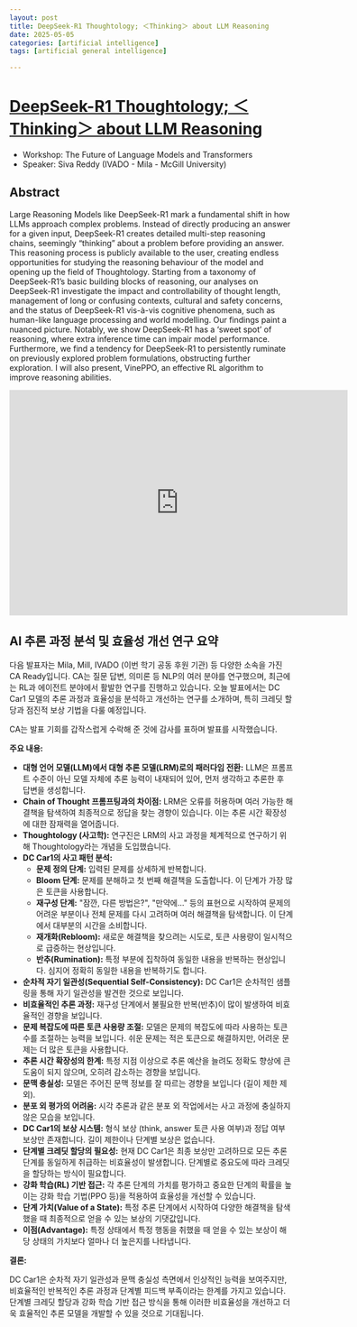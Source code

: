 ```yaml
---
layout: post
title: DeepSeek-R1 Thoughtology; ＜Thinking＞ about LLM Reasoning  
date: 2025-05-05
categories: [artificial intelligence]
tags: [artificial general intelligence]

---
```


# [DeepSeek-R1 Thoughtology; ＜Thinking＞ about LLM Reasoning](https://www.youtube.com/watch?v=IeCS6hsnOXs)

* Workshop: The Future of Language Models and Transformers
* Speaker: Siva Reddy (IVADO - Mila - McGill University)


## Abstract

Large Reasoning Models like DeepSeek-R1 mark a fundamental shift in how LLMs approach complex problems. Instead of directly producing an answer for a given input, DeepSeek-R1 creates detailed multi-step reasoning chains, seemingly “thinking” about a problem before providing an answer. This reasoning process is publicly available to the user, creating endless opportunities for studying the reasoning behaviour of the model and opening up the field of Thoughtology. Starting from a taxonomy of DeepSeek-R1’s basic building blocks of reasoning, our analyses on DeepSeek-R1 investigate the impact and controllability of thought length, management of long or confusing contexts, cultural and safety concerns, and the status of DeepSeek-R1 vis-à-vis cognitive phenomena, such as human-like language processing and world modelling. Our findings paint a nuanced picture. Notably, we show DeepSeek-R1 has a ‘sweet spot’ of reasoning, where extra inference time can impair model performance. Furthermore, we find a tendency for DeepSeek-R1 to persistently ruminate on previously explored problem formulations, obstructing further exploration. I will also present, VinePPO, an effective RL algorithm to improve reasoning abilities.

<iframe width="600" height="400" src="https://www.youtube.com/embed/IeCS6hsnOXs?si=C2BVhIpsrLsvxkf9" title="YouTube video player" frameborder="0" allow="accelerometer; autoplay; clipboard-write; encrypted-media; gyroscope; picture-in-picture; web-share" referrerpolicy="strict-origin-when-cross-origin" allowfullscreen></iframe>

## AI 추론 과정 분석 및 효율성 개선 연구 요약

다음 발표자는 Mila, Mill, IVADO (이번 학기 공동 후원 기관) 등 다양한 소속을 가진 CA Ready입니다. CA는 질문 답변, 의미론 등 NLP의 여러 분야를 연구했으며, 최근에는 RL과 에이전트 분야에서 활발한 연구를 진행하고 있습니다. 오늘 발표에서는 DC Car1 모델의 추론 과정과 효율성을 분석하고 개선하는 연구를 소개하며, 특히 크레딧 할당과 점진적 보상 기법을 다룰 예정입니다.

CA는 발표 기회를 갑작스럽게 수락해 준 것에 감사를 표하며 발표를 시작했습니다.

**주요 내용:**

* **대형 언어 모델(LLM)에서 대형 추론 모델(LRM)로의 패러다임 전환:** LLM은 프롬프트 수준이 아닌 모델 자체에 추론 능력이 내재되어 있어, 먼저 생각하고 추론한 후 답변을 생성합니다.
* **Chain of Thought 프롬프팅과의 차이점:** LRM은 오류를 허용하며 여러 가능한 해결책을 탐색하여 최종적으로 정답을 찾는 경향이 있습니다. 이는 추론 시간 확장성에 대한 잠재력을 열어줍니다.
* **Thoughtology (사고학):** 연구진은 LRM의 사고 과정을 체계적으로 연구하기 위해 Thoughtology라는 개념을 도입했습니다.
* **DC Car1의 사고 패턴 분석:**
    * **문제 정의 단계:** 입력된 문제를 상세하게 반복합니다.
    * **Bloom 단계:** 문제를 분해하고 첫 번째 해결책을 도출합니다. 이 단계가 가장 많은 토큰을 사용합니다.
    * **재구성 단계:** "잠깐, 다른 방법은?", "만약에..." 등의 표현으로 시작하여 문제의 어려운 부분이나 전체 문제를 다시 고려하며 여러 해결책을 탐색합니다. 이 단계에서 대부분의 시간을 소비합니다.
    * **재개화(Rebloom):** 새로운 해결책을 찾으려는 시도로, 토큰 사용량이 일시적으로 급증하는 현상입니다.
    * **반추(Rumination):** 특정 부분에 집착하여 동일한 내용을 반복하는 현상입니다. 심지어 정확히 동일한 내용을 반복하기도 합니다.
* **순차적 자기 일관성(Sequential Self-Consistency):** DC Car1은 순차적인 샘플링을 통해 자기 일관성을 발견한 것으로 보입니다.
* **비효율적인 추론 과정:** 재구성 단계에서 불필요한 반복(반추)이 많이 발생하여 비효율적인 경향을 보입니다.
* **문제 복잡도에 따른 토큰 사용량 조절:** 모델은 문제의 복잡도에 따라 사용하는 토큰 수를 조절하는 능력을 보입니다. 쉬운 문제는 적은 토큰으로 해결하지만, 어려운 문제는 더 많은 토큰을 사용합니다.
* **추론 시간 확장성의 한계:** 특정 지점 이상으로 추론 예산을 늘려도 정확도 향상에 큰 도움이 되지 않으며, 오히려 감소하는 경향을 보입니다.
* **문맥 충실성:** 모델은 주어진 문맥 정보를 잘 따르는 경향을 보입니다 (길이 제한 제외).
* **분포 외 평가의 어려움:** 시각 추론과 같은 분포 외 작업에서는 사고 과정에 충실하지 않은 모습을 보입니다.
* **DC Car1의 보상 시스템:** 형식 보상 (think, answer 토큰 사용 여부)과 정답 여부 보상만 존재합니다. 길이 제한이나 단계별 보상은 없습니다.
* **단계별 크레딧 할당의 필요성:** 현재 DC Car1은 최종 보상만 고려하므로 모든 추론 단계를 동일하게 취급하는 비효율성이 발생합니다. 단계별로 중요도에 따라 크레딧을 할당하는 방식이 필요합니다.
* **강화 학습(RL) 기반 접근:** 각 추론 단계의 가치를 평가하고 중요한 단계의 확률을 높이는 강화 학습 기법(PPO 등)을 적용하여 효율성을 개선할 수 있습니다.
* **단계 가치(Value of a State):** 특정 추론 단계에서 시작하여 다양한 해결책을 탐색했을 때 최종적으로 얻을 수 있는 보상의 기댓값입니다.
* **이점(Advantage):** 특정 상태에서 특정 행동을 취했을 때 얻을 수 있는 보상이 해당 상태의 가치보다 얼마나 더 높은지를 나타냅니다.

**결론:**

DC Car1은 순차적 자기 일관성과 문맥 충실성 측면에서 인상적인 능력을 보여주지만, 비효율적인 반복적인 추론 과정과 단계별 피드백 부족이라는 한계를 가지고 있습니다. 단계별 크레딧 할당과 강화 학습 기반 접근 방식을 통해 이러한 비효율성을 개선하고 더욱 효율적인 추론 모델을 개발할 수 있을 것으로 기대됩니다.